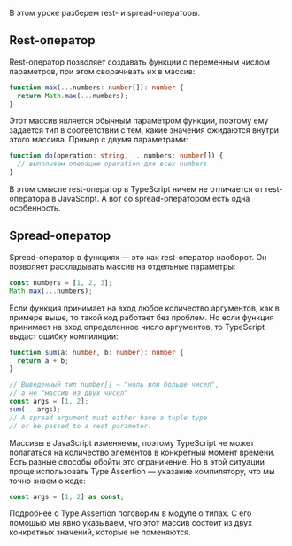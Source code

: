 В этом уроке разберем rest- и spread-операторы.

## Rest-оператор

Rest-оператор позволяет создавать функции с переменным числом параметров, при этом сворачивать их в массив:

```typescript
function max(...numbers: number[]): number {
  return Math.max(...numbers);
}
```

Этот массив является обычным параметром функции, поэтому ему задается тип в соответствии с тем, какие значения ожидаются внутри этого массива. Пример с двумя параметрами:

```typescript
function do(operation: string, ...numbers: number[]) {
  // выполняем операцию operation для всех numbers
}
```

В этом смысле rest-оператор в TypeScript ничем не отличается от rest-оператора в JavaScript. А вот со spread-оператором есть одна особенность.

## Spread-оператор

Spread-оператор в функциях — это как rest-оператор наоборот. Он позволяет раскладывать массив на отдельные параметры:

```typescript
const numbers = [1, 2, 3];
Math.max(...numbers);
```

Если функция принимает на вход любое количество аргументов, как в примере выше, то такой код работает без проблем. Но если функция принимает на вход определенное число аргументов, то TypeScript выдаст ошибку компиляции:

```typescript
function sum(a: number, b: number): number {
  return a + b;
}

// Выведенный тип number[] — "ноль или больше чисел",
// а не "массив из двух чисел"
const args = [1, 2];
sum(...args);
// A spread argument must either have a tuple type
// or be passed to a rest parameter.
```

[//]: # (TODO - автору: нужно описать код - на что тут обратить внимание?)

Массивы в JavaScript изменяемы, поэтому TypeScript не может полагаться на количество элементов в конкретный момент времени. Есть разные способы обойти это ограничение. Но в этой ситуации проще использовать Type Assertion — указание компилятору, что мы точно знаем о коде:

```typescript
const args = [1, 2] as const;
```

Подробнее о Type Assertion поговорим в модуле о типах. С его помощью мы явно указываем, что этот массив состоит из двух конкретных значений, которые не поменяются.
